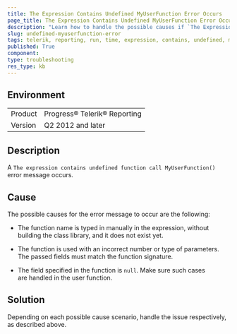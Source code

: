 ```yaml
---
title: The Expression Contains Undefined MyUserFunction Error Occurs
page_title: The Expression Contains Undefined MyUserFunction Error Occurs
description: "Learn how to handle the possible causes if `The Expression Contains Undefined MyUserFunction` occurs in Telerik Reporting."
slug: undefined-myuserfunction-error
tags: telerik, reporting, run, time, expression, contains, undefined, myuserfunction, function, call, error, occurs
published: True
component:
type: troubleshooting
res_type: kb
---
```


## Environment

<table>
	<tbody>
		<tr>
			<td>Product</td>
			<td>Progress® Telerik® Reporting</td>
		</tr>
		<tr>
			<td>Version</td>
			<td>Q2 2012 and later</td>
		</tr>
	</tbody>
</table>

## Description

A `The expression contains undefined function call MyUserFunction()` error message occurs.

## Cause

The possible causes for the error message to occur are the following:

* The function name is typed in manually in the expression, without building the class library, and it does not exist yet.

* The function is used with an incorrect number or type of parameters. The passed fields must match the function signature.

* The field specified in the function is `null`. Make sure such cases are handled in the user function.

## Solution  

Depending on each possible cause scenario, handle the issue respectively, as described above.
